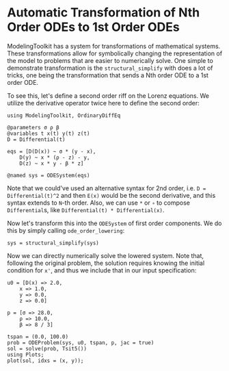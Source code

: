 # Automatic Transformation of Nth Order ODEs to 1st Order ODEs

ModelingToolkit has a system for transformations of mathematical
systems. These transformations allow for symbolically changing
the representation of the model to problems that are easier to
numerically solve. One simple to demonstrate transformation is the
`structural_simplify` with does a lot of tricks, one being the
transformation that sends a Nth order ODE
to a 1st order ODE.

To see this, let's define a second order riff on the Lorenz equations.
We utilize the derivative operator twice here to define the second order:

```@example orderlowering
using ModelingToolkit, OrdinaryDiffEq

@parameters σ ρ β
@variables t x(t) y(t) z(t)
D = Differential(t)

eqs = [D(D(x)) ~ σ * (y - x),
    D(y) ~ x * (ρ - z) - y,
    D(z) ~ x * y - β * z]

@named sys = ODESystem(eqs)
```

Note that we could've used an alternative syntax for 2nd order, i.e.
`D = Differential(t)^2` and then `E(x)` would be the second derivative,
and this syntax extends to `N`-th order. Also, we can use `*` or `∘` to compose
`Differential`s, like `Differential(t) * Differential(x)`.

Now let's transform this into the `ODESystem` of first order components.
We do this by simply calling `ode_order_lowering`:

```@example orderlowering
sys = structural_simplify(sys)
```

Now we can directly numerically solve the lowered system. Note that,
following the original problem, the solution requires knowing the
initial condition for `x'`, and thus we include that in our input
specification:

```@example orderlowering
u0 = [D(x) => 2.0,
    x => 1.0,
    y => 0.0,
    z => 0.0]

p = [σ => 28.0,
    ρ => 10.0,
    β => 8 / 3]

tspan = (0.0, 100.0)
prob = ODEProblem(sys, u0, tspan, p, jac = true)
sol = solve(prob, Tsit5())
using Plots;
plot(sol, idxs = (x, y));
```
